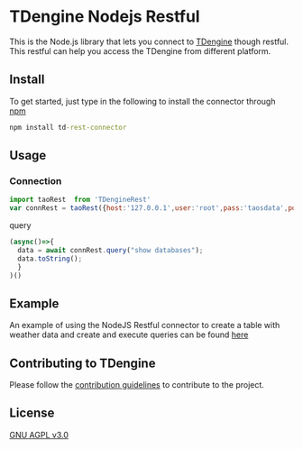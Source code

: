 # TDengine Nodejs Restful

This is the Node.js library that lets you connect to [TDengine](https://www.github.com/taosdata/tdengine) though
restful. This restful can help you access the TDengine from different platform.

## Install
To get started, just type in the following to install the connector through [npm](https://www.npmjs.com/)

```cmd
npm install td-rest-connector
```

## Usage

### Connection

```javascript
import taoRest  from 'TDengineRest'
var connRest = taoRest({host:'127.0.0.1',user:'root',pass:'taosdata',port:6041})
```

query
```javascript
(async()=>{
  data = await connRest.query("show databases");
  data.toString();
  }
)()
```

## Example
An example of using the NodeJS Restful connector to create a table with weather data and create and execute queries can be found [here](https://github.com/taosdata/TDengine/tree/master/tests/examples/node-rest/show-database.js) 

## Contributing to TDengine

Please follow the [contribution guidelines](https://github.com/taosdata/TDengine/blob/master/CONTRIBUTING.md) to contribute to the project.

## License

[GNU AGPL v3.0](http://www.gnu.org/licenses/agpl-3.0.html)
